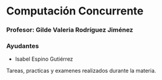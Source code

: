 # Computación Concurrente

### Profesor: Gilde Valeria Rodríguez Jiménez

### Ayudantes

- Isabel Espino Gutiérrez

Tareas, practicas y examenes realizados durante la materia.
